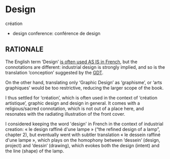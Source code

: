 # Design #

création

* design conference: conférence de design

## RATIONALE ##

The English term ‘Design’ [is often used AS IS in French][DESIGN],
but the connotations are different: industrial design is
strongly implied, and so is the translation ‘conception’
suggested by the [GDT][CONCEPTION].

[DESIGN]: http://gdt.oqlf.gouv.qc.ca/ficheOqlf.aspx?Id_Fiche=8360923
[CONCEPTION]: http://gdt.oqlf.gouv.qc.ca/ficheOqlf.aspx?Id_Fiche=8365304

On the other hand, translating only ‘Graphic Design’
as ‘graphisme’, or ‘arts graphiques’ would be too
restrictive, reducing the larger scope of the book.

I thus settled for ‘création’, which is often used in the
context of ‘création artistique’, graphic design and design
in general. It comes with a religious/sacred connotation,
which is not out of a place here, and resonates with the
radiating illustration of the front cover.

I considered keeping the word 'design' in French in the context of
industrial creation: « le design raffiné d'une lampe »
(“the refined design of a lamp”, chapter 2), but eventually went with
subtler translation « le dessein raffiné d'une lampe », which plays on
the homophony between ‘dessein‘ (design, project) and ‘dessin‘ (drawing),
which evokes both the design (intent) and the line (shape) of the lamp.


